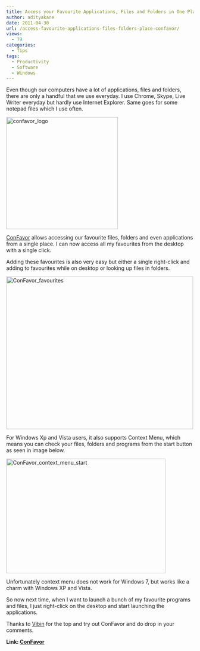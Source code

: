 ```yaml
---
title: Access your Favourite Applications, Files and Folders in One Place with ConFavor
author: adityakane
date: 2011-04-30
url: /access-favourite-applications-files-folders-place-confavor/
views:
  - 79
categories:
  - Tips
tags:
  - Productivity
  - Software
  - Windows
---
```

Even though our computers have a lot of applications, files and folders, there are only a handful that we use everyday. I use Chrome, Skype, Live Writer everyday but hardly use Internet Explorer. Same goes for some notepad files which I use often.

[<img class="wp-image-50078" style="padding-left: 0px;padding-right: 0px;padding-top: 0px;border: 0px" src="http://cdn.devilsworkshop.org/files/2011/04/confavor_logo_thumb.png" border="0" alt="confavor_logo" width="300" height="300" />][1]

<a href="http://www.confavor.com/download.html" onclick="_gaq.push(['_trackEvent', 'outbound-article', 'http://www.confavor.com/download.html', 'ConFavor']);" target="_blank">ConFavor</a> allows accessing our favourite files, folders and even applications from a single place. I can now access all my favourites from the desktop with a single click.

Adding these favourites is also very easy but either a single right-click and adding to favourites while on desktop or looking up files in folders.

[<img style="padding-left: 0px;padding-right: 0px;padding-top: 0px;border: 0px" src="http://cdn.devilsworkshop.org/files/2011/04/ConFavor_favourites_thumb.png" border="0" alt="ConFavor_favourites" width="502" height="409" />][2]

For Windows Xp and Vista users, it also supports Context Menu, which means you can check your files, folders and programs from the start button as seen in image below.

[<img style="padding-left: 0px;padding-right: 0px;padding-top: 0px;border: 0px" src="http://cdn.devilsworkshop.org/files/2011/04/ConFavor_context_menu_start_thumb.png" border="0" alt="ConFavor_context_menu_start" width="428" height="307" />][3]

Unfortunately context menu does not work for Windows 7, but works like a charm with Windows XP and Vista.

So now next time, when I want to launch a bunch of my favourite programs and files, I just right-click on the desktop and start launching the applications.

Thanks to <a href="http://devilsworkshop.org/author/vibin/" target="_blank">Vibin</a> for the top and try out ConFavor and do drop in your comments.

**Link: <a href="http://www.confavor.com/download.html" onclick="_gaq.push(['_trackEvent', 'outbound-article', 'http://www.confavor.com/download.html', 'ConFavor']);" target="_blank">ConFavor</a>**

 [1]: http://cdn.devilsworkshop.org/files/2011/04/confavor_logo.png
 [2]: http://cdn.devilsworkshop.org/files/2011/04/ConFavor_favourites.png
 [3]: http://cdn.devilsworkshop.org/files/2011/04/ConFavor_context_menu_start.png
